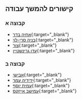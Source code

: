 ## קישורים להמשך עבודה

### קבוצה א
- [אחיה בדר](https://jsfiddle.net/hyev4L0f/5/){:target="_blank"}
- [בניה סרי-לוי](https://jsfiddle.net/jvbdax7p/18/){:target="_blank"}
- [צור](https://jsfiddle.net/ef9wxpoj/5/){:target="_blank"}
- [עדו גרינשטיין](https://jsfiddle.net/ohvcgf2s/38/){:target="_blank"}

### קבוצה ב
- [אבישי](https://jsfiddle.net/4ryobt2e/8/){:target="_blank"}
- [ידידיה עמר](https://jsfiddle.net/uqxjf71v/12/){:target="_blank"}
- [עמית יוסף](https://jsfiddle.net/q9bg2fok/6/){:target="_blank"}
- [עמישב אייזקס](https://jsfiddle.net/38zd29mw/10/){:target="_blank"}
